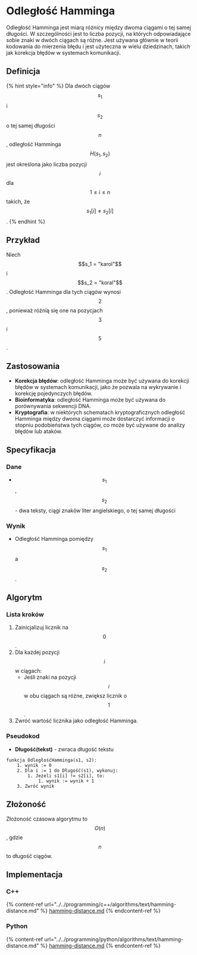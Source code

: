 # Odległość Hamminga

Odległość Hamminga jest miarą różnicy między dwoma ciągami o tej samej długości. W szczególności jest to liczba pozycji, na których odpowiadające sobie znaki w dwóch ciągach są różne. Jest używana głównie w teorii kodowania do mierzenia błędu i jest użyteczna w wielu dziedzinach, takich jak korekcja błędów w systemach komunikacji.

## Definicja

{% hint style="info" %}
Dla dwóch ciągów $$s_1$$ i $$s_2$$ o tej samej długości $$n$$, odległość Hamminga $$H(s_1, s_2)$$ jest określona jako liczba pozycji $$i$$ dla $$1 \leq i \leq n$$ takich, że $$s_1[i] \neq s_2[i]$$.
{% endhint %}

## Przykład

Niech $$s_1 = "karol"$$ i $$s_2 = "koral"$$. Odległość Hamminga dla tych ciągów wynosi $$2$$, ponieważ różnią się one na pozycjach $$3$$ i $$5$$.

## Zastosowania

- **Korekcja błędów**: odległość Hamminga może być używana do korekcji błędów w systemach komunikacji, jako że pozwala na wykrywanie i korekcję pojedynczych błędów.
- **Bioinformatyka**: odległość Hamminga może być używana do porównywania sekwencji DNA.
- **Kryptografia**: w niektórych schematach kryptograficznych odległość Hamminga między dwoma ciągami może dostarczyć informacji o stopniu podobieństwa tych ciągów, co może być używane do analizy błędów lub ataków.

## Specyfikacja

### Dane

- $$s_1$$, $$s_2$$ - dwa teksty, ciągi znaków liter angielskiego, o tej samej długości

### Wynik

- Odległość Hamminga pomiędzy $$s_1$$ a $$s_2$$.

## Algorytm

### Lista kroków

1. Zainicjalizuj licznik na $$0$$.
2. Dla każdej pozycji $$i$$ w ciągach:
   - Jeśli znaki na pozycji $$i$$ w obu ciągach są różne, zwiększ licznik o $$1$$.
3. Zwróć wartość licznika jako odległość Hamminga.

### Pseudokod

- **Długość(tekst)** - zwraca długość tekstu

```
funkcja OdległośćHamminga(s1, s2):
    1. wynik := 0
    2. Dla i := 1 do Długość(s1), wykonuj:
        1. Jeżeli s1[i] != s2[i], to:
            1. wynik := wynik + 1
    3. Zwróć wynik
```

## Złożoność

Złożoność czasowa algorytmu to $$O(n)$$, gdzie $$n$$ to długość ciągów.

## Implementacja

### C++

{% content-ref url="../../programming/c++/algorithms/text/hamming-distance.md" %}
[hamming-distance.md](../../programming/c++/algorithms/text/hamming-distance.md)
{% endcontent-ref %}

### Python

{% content-ref url="../../programming/python/algorithms/text/hamming-distance.md" %}
[hamming-distance.md](../../programming/python/algorithms/text/hamming-distance.md)
{% endcontent-ref %}
